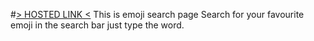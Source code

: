 #[> HOSTED LINK <](https://anurag090697.github.io/Emoji-Search/)
This is emoji search page
Search for your favourite emoji in the search bar just type the word.
